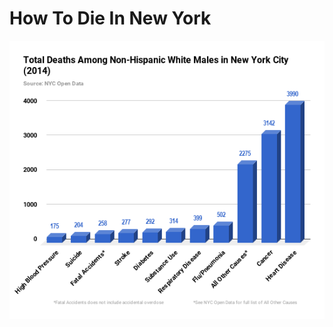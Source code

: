 # How To Die In New York
![NewYorkchart](https://github.com/kevinschmidt2018/digitalframeworks/blob/master/NewYorkchart.png)

